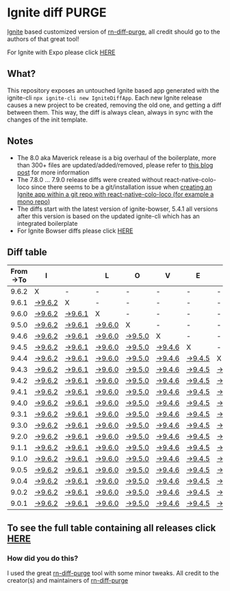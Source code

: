 # Ignite diff PURGE

[Ignite](https://github.com/infinitered/ignite) based customized version of [rn-diff-purge](https://github.com/react-native-community/rn-diff-purge/), all credit should go to the authors of that great tool!

For Ignite with Expo please click [HERE](https://github.com/nirre7/ignite-expo-diff-purge)

## What?

This repository exposes an untouched Ignite based app generated with the ignite-cli
`npx ignite-cli new IgniteDiffApp`. Each new Ignite release causes a new project to be created, removing the old one, and getting a diff between them. This way, the diff is always clean, always in sync with the changes of the init template.

## Notes
- The 8.0 aka Maverick release is a big overhaul of the boilerplate, more than 300+ files are updated/added/removed, please refer to [this blog post](https://shift.infinite.red/announcing-ignite-8-0-maverick-fbbdafbb738e) for more information
- The 7.8.0 ... 7.9.0 release diffs were created without react-native-colo-loco since there seems to be a git/installation issue when [creating an Ignite app within a git repo with react-native-colo-loco (for example a mono repo)](https://github.com/infinitered/ignite/issues/1845)
- The diffs start with the latest version of ignite-bowser, 5.4.1 all versions after this version is based on the updated ignite-cli which has an integrated boilerplate
- For Ignite Bowser diffs please click [HERE](https://github.com/nirre7/ignite-bowser-diff-purge)

## Diff table

| From->To | I                                                                                           |                                                                                             | L                                                                                           | O                                                                                           | V                                                                                           | E                                                                                           |                                                                                             | D                                                                                           | I                                                                                           | F                                                                                           | F                                                                                           | S                                                                                           |                                                                                             |                                                                                             |                                                                                             |                                                                                             |                                                                                             |                                                                                             |                                                                                             |     |
| -------- | ------------------------------------------------------------------------------------------- | ------------------------------------------------------------------------------------------- | ------------------------------------------------------------------------------------------- | ------------------------------------------------------------------------------------------- | ------------------------------------------------------------------------------------------- | ------------------------------------------------------------------------------------------- | ------------------------------------------------------------------------------------------- | ------------------------------------------------------------------------------------------- | ------------------------------------------------------------------------------------------- | ------------------------------------------------------------------------------------------- | ------------------------------------------------------------------------------------------- | ------------------------------------------------------------------------------------------- | ------------------------------------------------------------------------------------------- | ------------------------------------------------------------------------------------------- | ------------------------------------------------------------------------------------------- | ------------------------------------------------------------------------------------------- | ------------------------------------------------------------------------------------------- | ------------------------------------------------------------------------------------------- | ------------------------------------------------------------------------------------------- | --- |
| 9.6.2    | X                                                                                           | -                                                                                           | -                                                                                           | -                                                                                           | -                                                                                           | -                                                                                           | -                                                                                           | -                                                                                           | -                                                                                           | -                                                                                           | -                                                                                           | -                                                                                           | -                                                                                           | -                                                                                           | -                                                                                           | -                                                                                           | -                                                                                           | -                                                                                           | -                                                                                           | -   |
| 9.6.1    | [->9.6.2](https://github.com/nirre7/ignite-diff-purge/compare/release/9.6.1..release/9.6.2) | X                                                                                           | -                                                                                           | -                                                                                           | -                                                                                           | -                                                                                           | -                                                                                           | -                                                                                           | -                                                                                           | -                                                                                           | -                                                                                           | -                                                                                           | -                                                                                           | -                                                                                           | -                                                                                           | -                                                                                           | -                                                                                           | -                                                                                           | -                                                                                           | -   |
| 9.6.0    | [->9.6.2](https://github.com/nirre7/ignite-diff-purge/compare/release/9.6.0..release/9.6.2) | [->9.6.1](https://github.com/nirre7/ignite-diff-purge/compare/release/9.6.0..release/9.6.1) | X                                                                                           | -                                                                                           | -                                                                                           | -                                                                                           | -                                                                                           | -                                                                                           | -                                                                                           | -                                                                                           | -                                                                                           | -                                                                                           | -                                                                                           | -                                                                                           | -                                                                                           | -                                                                                           | -                                                                                           | -                                                                                           | -                                                                                           | -   |
| 9.5.0    | [->9.6.2](https://github.com/nirre7/ignite-diff-purge/compare/release/9.5.0..release/9.6.2) | [->9.6.1](https://github.com/nirre7/ignite-diff-purge/compare/release/9.5.0..release/9.6.1) | [->9.6.0](https://github.com/nirre7/ignite-diff-purge/compare/release/9.5.0..release/9.6.0) | X                                                                                           | -                                                                                           | -                                                                                           | -                                                                                           | -                                                                                           | -                                                                                           | -                                                                                           | -                                                                                           | -                                                                                           | -                                                                                           | -                                                                                           | -                                                                                           | -                                                                                           | -                                                                                           | -                                                                                           | -                                                                                           | -   |
| 9.4.6    | [->9.6.2](https://github.com/nirre7/ignite-diff-purge/compare/release/9.4.6..release/9.6.2) | [->9.6.1](https://github.com/nirre7/ignite-diff-purge/compare/release/9.4.6..release/9.6.1) | [->9.6.0](https://github.com/nirre7/ignite-diff-purge/compare/release/9.4.6..release/9.6.0) | [->9.5.0](https://github.com/nirre7/ignite-diff-purge/compare/release/9.4.6..release/9.5.0) | X                                                                                           | -                                                                                           | -                                                                                           | -                                                                                           | -                                                                                           | -                                                                                           | -                                                                                           | -                                                                                           | -                                                                                           | -                                                                                           | -                                                                                           | -                                                                                           | -                                                                                           | -                                                                                           | -                                                                                           | -   |
| 9.4.5    | [->9.6.2](https://github.com/nirre7/ignite-diff-purge/compare/release/9.4.5..release/9.6.2) | [->9.6.1](https://github.com/nirre7/ignite-diff-purge/compare/release/9.4.5..release/9.6.1) | [->9.6.0](https://github.com/nirre7/ignite-diff-purge/compare/release/9.4.5..release/9.6.0) | [->9.5.0](https://github.com/nirre7/ignite-diff-purge/compare/release/9.4.5..release/9.5.0) | [->9.4.6](https://github.com/nirre7/ignite-diff-purge/compare/release/9.4.5..release/9.4.6) | X                                                                                           | -                                                                                           | -                                                                                           | -                                                                                           | -                                                                                           | -                                                                                           | -                                                                                           | -                                                                                           | -                                                                                           | -                                                                                           | -                                                                                           | -                                                                                           | -                                                                                           | -                                                                                           | -   |
| 9.4.4    | [->9.6.2](https://github.com/nirre7/ignite-diff-purge/compare/release/9.4.4..release/9.6.2) | [->9.6.1](https://github.com/nirre7/ignite-diff-purge/compare/release/9.4.4..release/9.6.1) | [->9.6.0](https://github.com/nirre7/ignite-diff-purge/compare/release/9.4.4..release/9.6.0) | [->9.5.0](https://github.com/nirre7/ignite-diff-purge/compare/release/9.4.4..release/9.5.0) | [->9.4.6](https://github.com/nirre7/ignite-diff-purge/compare/release/9.4.4..release/9.4.6) | [->9.4.5](https://github.com/nirre7/ignite-diff-purge/compare/release/9.4.4..release/9.4.5) | X                                                                                           | -                                                                                           | -                                                                                           | -                                                                                           | -                                                                                           | -                                                                                           | -                                                                                           | -                                                                                           | -                                                                                           | -                                                                                           | -                                                                                           | -                                                                                           | -                                                                                           | -   |
| 9.4.3    | [->9.6.2](https://github.com/nirre7/ignite-diff-purge/compare/release/9.4.3..release/9.6.2) | [->9.6.1](https://github.com/nirre7/ignite-diff-purge/compare/release/9.4.3..release/9.6.1) | [->9.6.0](https://github.com/nirre7/ignite-diff-purge/compare/release/9.4.3..release/9.6.0) | [->9.5.0](https://github.com/nirre7/ignite-diff-purge/compare/release/9.4.3..release/9.5.0) | [->9.4.6](https://github.com/nirre7/ignite-diff-purge/compare/release/9.4.3..release/9.4.6) | [->9.4.5](https://github.com/nirre7/ignite-diff-purge/compare/release/9.4.3..release/9.4.5) | [->9.4.4](https://github.com/nirre7/ignite-diff-purge/compare/release/9.4.3..release/9.4.4) | X                                                                                           | -                                                                                           | -                                                                                           | -                                                                                           | -                                                                                           | -                                                                                           | -                                                                                           | -                                                                                           | -                                                                                           | -                                                                                           | -                                                                                           | -                                                                                           | -   |
| 9.4.2    | [->9.6.2](https://github.com/nirre7/ignite-diff-purge/compare/release/9.4.2..release/9.6.2) | [->9.6.1](https://github.com/nirre7/ignite-diff-purge/compare/release/9.4.2..release/9.6.1) | [->9.6.0](https://github.com/nirre7/ignite-diff-purge/compare/release/9.4.2..release/9.6.0) | [->9.5.0](https://github.com/nirre7/ignite-diff-purge/compare/release/9.4.2..release/9.5.0) | [->9.4.6](https://github.com/nirre7/ignite-diff-purge/compare/release/9.4.2..release/9.4.6) | [->9.4.5](https://github.com/nirre7/ignite-diff-purge/compare/release/9.4.2..release/9.4.5) | [->9.4.4](https://github.com/nirre7/ignite-diff-purge/compare/release/9.4.2..release/9.4.4) | [->9.4.3](https://github.com/nirre7/ignite-diff-purge/compare/release/9.4.2..release/9.4.3) | X                                                                                           | -                                                                                           | -                                                                                           | -                                                                                           | -                                                                                           | -                                                                                           | -                                                                                           | -                                                                                           | -                                                                                           | -                                                                                           | -                                                                                           | -   |
| 9.4.1    | [->9.6.2](https://github.com/nirre7/ignite-diff-purge/compare/release/9.4.1..release/9.6.2) | [->9.6.1](https://github.com/nirre7/ignite-diff-purge/compare/release/9.4.1..release/9.6.1) | [->9.6.0](https://github.com/nirre7/ignite-diff-purge/compare/release/9.4.1..release/9.6.0) | [->9.5.0](https://github.com/nirre7/ignite-diff-purge/compare/release/9.4.1..release/9.5.0) | [->9.4.6](https://github.com/nirre7/ignite-diff-purge/compare/release/9.4.1..release/9.4.6) | [->9.4.5](https://github.com/nirre7/ignite-diff-purge/compare/release/9.4.1..release/9.4.5) | [->9.4.4](https://github.com/nirre7/ignite-diff-purge/compare/release/9.4.1..release/9.4.4) | [->9.4.3](https://github.com/nirre7/ignite-diff-purge/compare/release/9.4.1..release/9.4.3) | [->9.4.2](https://github.com/nirre7/ignite-diff-purge/compare/release/9.4.1..release/9.4.2) | X                                                                                           | -                                                                                           | -                                                                                           | -                                                                                           | -                                                                                           | -                                                                                           | -                                                                                           | -                                                                                           | -                                                                                           | -                                                                                           | -   |
| 9.4.0    | [->9.6.2](https://github.com/nirre7/ignite-diff-purge/compare/release/9.4.0..release/9.6.2) | [->9.6.1](https://github.com/nirre7/ignite-diff-purge/compare/release/9.4.0..release/9.6.1) | [->9.6.0](https://github.com/nirre7/ignite-diff-purge/compare/release/9.4.0..release/9.6.0) | [->9.5.0](https://github.com/nirre7/ignite-diff-purge/compare/release/9.4.0..release/9.5.0) | [->9.4.6](https://github.com/nirre7/ignite-diff-purge/compare/release/9.4.0..release/9.4.6) | [->9.4.5](https://github.com/nirre7/ignite-diff-purge/compare/release/9.4.0..release/9.4.5) | [->9.4.4](https://github.com/nirre7/ignite-diff-purge/compare/release/9.4.0..release/9.4.4) | [->9.4.3](https://github.com/nirre7/ignite-diff-purge/compare/release/9.4.0..release/9.4.3) | [->9.4.2](https://github.com/nirre7/ignite-diff-purge/compare/release/9.4.0..release/9.4.2) | [->9.4.1](https://github.com/nirre7/ignite-diff-purge/compare/release/9.4.0..release/9.4.1) | X                                                                                           | -                                                                                           | -                                                                                           | -                                                                                           | -                                                                                           | -                                                                                           | -                                                                                           | -                                                                                           | -                                                                                           | -   |
| 9.3.1    | [->9.6.2](https://github.com/nirre7/ignite-diff-purge/compare/release/9.3.1..release/9.6.2) | [->9.6.1](https://github.com/nirre7/ignite-diff-purge/compare/release/9.3.1..release/9.6.1) | [->9.6.0](https://github.com/nirre7/ignite-diff-purge/compare/release/9.3.1..release/9.6.0) | [->9.5.0](https://github.com/nirre7/ignite-diff-purge/compare/release/9.3.1..release/9.5.0) | [->9.4.6](https://github.com/nirre7/ignite-diff-purge/compare/release/9.3.1..release/9.4.6) | [->9.4.5](https://github.com/nirre7/ignite-diff-purge/compare/release/9.3.1..release/9.4.5) | [->9.4.4](https://github.com/nirre7/ignite-diff-purge/compare/release/9.3.1..release/9.4.4) | [->9.4.3](https://github.com/nirre7/ignite-diff-purge/compare/release/9.3.1..release/9.4.3) | [->9.4.2](https://github.com/nirre7/ignite-diff-purge/compare/release/9.3.1..release/9.4.2) | [->9.4.1](https://github.com/nirre7/ignite-diff-purge/compare/release/9.3.1..release/9.4.1) | [->9.4.0](https://github.com/nirre7/ignite-diff-purge/compare/release/9.3.1..release/9.4.0) | X                                                                                           | -                                                                                           | -                                                                                           | -                                                                                           | -                                                                                           | -                                                                                           | -                                                                                           | -                                                                                           | -   |
| 9.3.0    | [->9.6.2](https://github.com/nirre7/ignite-diff-purge/compare/release/9.3.0..release/9.6.2) | [->9.6.1](https://github.com/nirre7/ignite-diff-purge/compare/release/9.3.0..release/9.6.1) | [->9.6.0](https://github.com/nirre7/ignite-diff-purge/compare/release/9.3.0..release/9.6.0) | [->9.5.0](https://github.com/nirre7/ignite-diff-purge/compare/release/9.3.0..release/9.5.0) | [->9.4.6](https://github.com/nirre7/ignite-diff-purge/compare/release/9.3.0..release/9.4.6) | [->9.4.5](https://github.com/nirre7/ignite-diff-purge/compare/release/9.3.0..release/9.4.5) | [->9.4.4](https://github.com/nirre7/ignite-diff-purge/compare/release/9.3.0..release/9.4.4) | [->9.4.3](https://github.com/nirre7/ignite-diff-purge/compare/release/9.3.0..release/9.4.3) | [->9.4.2](https://github.com/nirre7/ignite-diff-purge/compare/release/9.3.0..release/9.4.2) | [->9.4.1](https://github.com/nirre7/ignite-diff-purge/compare/release/9.3.0..release/9.4.1) | [->9.4.0](https://github.com/nirre7/ignite-diff-purge/compare/release/9.3.0..release/9.4.0) | [->9.3.1](https://github.com/nirre7/ignite-diff-purge/compare/release/9.3.0..release/9.3.1) | X                                                                                           | -                                                                                           | -                                                                                           | -                                                                                           | -                                                                                           | -                                                                                           | -                                                                                           | -   |
| 9.2.0    | [->9.6.2](https://github.com/nirre7/ignite-diff-purge/compare/release/9.2.0..release/9.6.2) | [->9.6.1](https://github.com/nirre7/ignite-diff-purge/compare/release/9.2.0..release/9.6.1) | [->9.6.0](https://github.com/nirre7/ignite-diff-purge/compare/release/9.2.0..release/9.6.0) | [->9.5.0](https://github.com/nirre7/ignite-diff-purge/compare/release/9.2.0..release/9.5.0) | [->9.4.6](https://github.com/nirre7/ignite-diff-purge/compare/release/9.2.0..release/9.4.6) | [->9.4.5](https://github.com/nirre7/ignite-diff-purge/compare/release/9.2.0..release/9.4.5) | [->9.4.4](https://github.com/nirre7/ignite-diff-purge/compare/release/9.2.0..release/9.4.4) | [->9.4.3](https://github.com/nirre7/ignite-diff-purge/compare/release/9.2.0..release/9.4.3) | [->9.4.2](https://github.com/nirre7/ignite-diff-purge/compare/release/9.2.0..release/9.4.2) | [->9.4.1](https://github.com/nirre7/ignite-diff-purge/compare/release/9.2.0..release/9.4.1) | [->9.4.0](https://github.com/nirre7/ignite-diff-purge/compare/release/9.2.0..release/9.4.0) | [->9.3.1](https://github.com/nirre7/ignite-diff-purge/compare/release/9.2.0..release/9.3.1) | [->9.3.0](https://github.com/nirre7/ignite-diff-purge/compare/release/9.2.0..release/9.3.0) | X                                                                                           | -                                                                                           | -                                                                                           | -                                                                                           | -                                                                                           | -                                                                                           | -   |
| 9.1.1    | [->9.6.2](https://github.com/nirre7/ignite-diff-purge/compare/release/9.1.1..release/9.6.2) | [->9.6.1](https://github.com/nirre7/ignite-diff-purge/compare/release/9.1.1..release/9.6.1) | [->9.6.0](https://github.com/nirre7/ignite-diff-purge/compare/release/9.1.1..release/9.6.0) | [->9.5.0](https://github.com/nirre7/ignite-diff-purge/compare/release/9.1.1..release/9.5.0) | [->9.4.6](https://github.com/nirre7/ignite-diff-purge/compare/release/9.1.1..release/9.4.6) | [->9.4.5](https://github.com/nirre7/ignite-diff-purge/compare/release/9.1.1..release/9.4.5) | [->9.4.4](https://github.com/nirre7/ignite-diff-purge/compare/release/9.1.1..release/9.4.4) | [->9.4.3](https://github.com/nirre7/ignite-diff-purge/compare/release/9.1.1..release/9.4.3) | [->9.4.2](https://github.com/nirre7/ignite-diff-purge/compare/release/9.1.1..release/9.4.2) | [->9.4.1](https://github.com/nirre7/ignite-diff-purge/compare/release/9.1.1..release/9.4.1) | [->9.4.0](https://github.com/nirre7/ignite-diff-purge/compare/release/9.1.1..release/9.4.0) | [->9.3.1](https://github.com/nirre7/ignite-diff-purge/compare/release/9.1.1..release/9.3.1) | [->9.3.0](https://github.com/nirre7/ignite-diff-purge/compare/release/9.1.1..release/9.3.0) | [->9.2.0](https://github.com/nirre7/ignite-diff-purge/compare/release/9.1.1..release/9.2.0) | X                                                                                           | -                                                                                           | -                                                                                           | -                                                                                           | -                                                                                           | -   |
| 9.1.0    | [->9.6.2](https://github.com/nirre7/ignite-diff-purge/compare/release/9.1.0..release/9.6.2) | [->9.6.1](https://github.com/nirre7/ignite-diff-purge/compare/release/9.1.0..release/9.6.1) | [->9.6.0](https://github.com/nirre7/ignite-diff-purge/compare/release/9.1.0..release/9.6.0) | [->9.5.0](https://github.com/nirre7/ignite-diff-purge/compare/release/9.1.0..release/9.5.0) | [->9.4.6](https://github.com/nirre7/ignite-diff-purge/compare/release/9.1.0..release/9.4.6) | [->9.4.5](https://github.com/nirre7/ignite-diff-purge/compare/release/9.1.0..release/9.4.5) | [->9.4.4](https://github.com/nirre7/ignite-diff-purge/compare/release/9.1.0..release/9.4.4) | [->9.4.3](https://github.com/nirre7/ignite-diff-purge/compare/release/9.1.0..release/9.4.3) | [->9.4.2](https://github.com/nirre7/ignite-diff-purge/compare/release/9.1.0..release/9.4.2) | [->9.4.1](https://github.com/nirre7/ignite-diff-purge/compare/release/9.1.0..release/9.4.1) | [->9.4.0](https://github.com/nirre7/ignite-diff-purge/compare/release/9.1.0..release/9.4.0) | [->9.3.1](https://github.com/nirre7/ignite-diff-purge/compare/release/9.1.0..release/9.3.1) | [->9.3.0](https://github.com/nirre7/ignite-diff-purge/compare/release/9.1.0..release/9.3.0) | [->9.2.0](https://github.com/nirre7/ignite-diff-purge/compare/release/9.1.0..release/9.2.0) | [->9.1.1](https://github.com/nirre7/ignite-diff-purge/compare/release/9.1.0..release/9.1.1) | X                                                                                           | -                                                                                           | -                                                                                           | -                                                                                           | -   |
| 9.0.5    | [->9.6.2](https://github.com/nirre7/ignite-diff-purge/compare/release/9.0.5..release/9.6.2) | [->9.6.1](https://github.com/nirre7/ignite-diff-purge/compare/release/9.0.5..release/9.6.1) | [->9.6.0](https://github.com/nirre7/ignite-diff-purge/compare/release/9.0.5..release/9.6.0) | [->9.5.0](https://github.com/nirre7/ignite-diff-purge/compare/release/9.0.5..release/9.5.0) | [->9.4.6](https://github.com/nirre7/ignite-diff-purge/compare/release/9.0.5..release/9.4.6) | [->9.4.5](https://github.com/nirre7/ignite-diff-purge/compare/release/9.0.5..release/9.4.5) | [->9.4.4](https://github.com/nirre7/ignite-diff-purge/compare/release/9.0.5..release/9.4.4) | [->9.4.3](https://github.com/nirre7/ignite-diff-purge/compare/release/9.0.5..release/9.4.3) | [->9.4.2](https://github.com/nirre7/ignite-diff-purge/compare/release/9.0.5..release/9.4.2) | [->9.4.1](https://github.com/nirre7/ignite-diff-purge/compare/release/9.0.5..release/9.4.1) | [->9.4.0](https://github.com/nirre7/ignite-diff-purge/compare/release/9.0.5..release/9.4.0) | [->9.3.1](https://github.com/nirre7/ignite-diff-purge/compare/release/9.0.5..release/9.3.1) | [->9.3.0](https://github.com/nirre7/ignite-diff-purge/compare/release/9.0.5..release/9.3.0) | [->9.2.0](https://github.com/nirre7/ignite-diff-purge/compare/release/9.0.5..release/9.2.0) | [->9.1.1](https://github.com/nirre7/ignite-diff-purge/compare/release/9.0.5..release/9.1.1) | [->9.1.0](https://github.com/nirre7/ignite-diff-purge/compare/release/9.0.5..release/9.1.0) | X                                                                                           | -                                                                                           | -                                                                                           | -   |
| 9.0.4    | [->9.6.2](https://github.com/nirre7/ignite-diff-purge/compare/release/9.0.4..release/9.6.2) | [->9.6.1](https://github.com/nirre7/ignite-diff-purge/compare/release/9.0.4..release/9.6.1) | [->9.6.0](https://github.com/nirre7/ignite-diff-purge/compare/release/9.0.4..release/9.6.0) | [->9.5.0](https://github.com/nirre7/ignite-diff-purge/compare/release/9.0.4..release/9.5.0) | [->9.4.6](https://github.com/nirre7/ignite-diff-purge/compare/release/9.0.4..release/9.4.6) | [->9.4.5](https://github.com/nirre7/ignite-diff-purge/compare/release/9.0.4..release/9.4.5) | [->9.4.4](https://github.com/nirre7/ignite-diff-purge/compare/release/9.0.4..release/9.4.4) | [->9.4.3](https://github.com/nirre7/ignite-diff-purge/compare/release/9.0.4..release/9.4.3) | [->9.4.2](https://github.com/nirre7/ignite-diff-purge/compare/release/9.0.4..release/9.4.2) | [->9.4.1](https://github.com/nirre7/ignite-diff-purge/compare/release/9.0.4..release/9.4.1) | [->9.4.0](https://github.com/nirre7/ignite-diff-purge/compare/release/9.0.4..release/9.4.0) | [->9.3.1](https://github.com/nirre7/ignite-diff-purge/compare/release/9.0.4..release/9.3.1) | [->9.3.0](https://github.com/nirre7/ignite-diff-purge/compare/release/9.0.4..release/9.3.0) | [->9.2.0](https://github.com/nirre7/ignite-diff-purge/compare/release/9.0.4..release/9.2.0) | [->9.1.1](https://github.com/nirre7/ignite-diff-purge/compare/release/9.0.4..release/9.1.1) | [->9.1.0](https://github.com/nirre7/ignite-diff-purge/compare/release/9.0.4..release/9.1.0) | [->9.0.5](https://github.com/nirre7/ignite-diff-purge/compare/release/9.0.4..release/9.0.5) | X                                                                                           | -                                                                                           | -   |
| 9.0.2    | [->9.6.2](https://github.com/nirre7/ignite-diff-purge/compare/release/9.0.2..release/9.6.2) | [->9.6.1](https://github.com/nirre7/ignite-diff-purge/compare/release/9.0.2..release/9.6.1) | [->9.6.0](https://github.com/nirre7/ignite-diff-purge/compare/release/9.0.2..release/9.6.0) | [->9.5.0](https://github.com/nirre7/ignite-diff-purge/compare/release/9.0.2..release/9.5.0) | [->9.4.6](https://github.com/nirre7/ignite-diff-purge/compare/release/9.0.2..release/9.4.6) | [->9.4.5](https://github.com/nirre7/ignite-diff-purge/compare/release/9.0.2..release/9.4.5) | [->9.4.4](https://github.com/nirre7/ignite-diff-purge/compare/release/9.0.2..release/9.4.4) | [->9.4.3](https://github.com/nirre7/ignite-diff-purge/compare/release/9.0.2..release/9.4.3) | [->9.4.2](https://github.com/nirre7/ignite-diff-purge/compare/release/9.0.2..release/9.4.2) | [->9.4.1](https://github.com/nirre7/ignite-diff-purge/compare/release/9.0.2..release/9.4.1) | [->9.4.0](https://github.com/nirre7/ignite-diff-purge/compare/release/9.0.2..release/9.4.0) | [->9.3.1](https://github.com/nirre7/ignite-diff-purge/compare/release/9.0.2..release/9.3.1) | [->9.3.0](https://github.com/nirre7/ignite-diff-purge/compare/release/9.0.2..release/9.3.0) | [->9.2.0](https://github.com/nirre7/ignite-diff-purge/compare/release/9.0.2..release/9.2.0) | [->9.1.1](https://github.com/nirre7/ignite-diff-purge/compare/release/9.0.2..release/9.1.1) | [->9.1.0](https://github.com/nirre7/ignite-diff-purge/compare/release/9.0.2..release/9.1.0) | [->9.0.5](https://github.com/nirre7/ignite-diff-purge/compare/release/9.0.2..release/9.0.5) | [->9.0.4](https://github.com/nirre7/ignite-diff-purge/compare/release/9.0.2..release/9.0.4) | X                                                                                           | -   |
| 9.0.1    | [->9.6.2](https://github.com/nirre7/ignite-diff-purge/compare/release/9.0.1..release/9.6.2) | [->9.6.1](https://github.com/nirre7/ignite-diff-purge/compare/release/9.0.1..release/9.6.1) | [->9.6.0](https://github.com/nirre7/ignite-diff-purge/compare/release/9.0.1..release/9.6.0) | [->9.5.0](https://github.com/nirre7/ignite-diff-purge/compare/release/9.0.1..release/9.5.0) | [->9.4.6](https://github.com/nirre7/ignite-diff-purge/compare/release/9.0.1..release/9.4.6) | [->9.4.5](https://github.com/nirre7/ignite-diff-purge/compare/release/9.0.1..release/9.4.5) | [->9.4.4](https://github.com/nirre7/ignite-diff-purge/compare/release/9.0.1..release/9.4.4) | [->9.4.3](https://github.com/nirre7/ignite-diff-purge/compare/release/9.0.1..release/9.4.3) | [->9.4.2](https://github.com/nirre7/ignite-diff-purge/compare/release/9.0.1..release/9.4.2) | [->9.4.1](https://github.com/nirre7/ignite-diff-purge/compare/release/9.0.1..release/9.4.1) | [->9.4.0](https://github.com/nirre7/ignite-diff-purge/compare/release/9.0.1..release/9.4.0) | [->9.3.1](https://github.com/nirre7/ignite-diff-purge/compare/release/9.0.1..release/9.3.1) | [->9.3.0](https://github.com/nirre7/ignite-diff-purge/compare/release/9.0.1..release/9.3.0) | [->9.2.0](https://github.com/nirre7/ignite-diff-purge/compare/release/9.0.1..release/9.2.0) | [->9.1.1](https://github.com/nirre7/ignite-diff-purge/compare/release/9.0.1..release/9.1.1) | [->9.1.0](https://github.com/nirre7/ignite-diff-purge/compare/release/9.0.1..release/9.1.0) | [->9.0.5](https://github.com/nirre7/ignite-diff-purge/compare/release/9.0.1..release/9.0.5) | [->9.0.4](https://github.com/nirre7/ignite-diff-purge/compare/release/9.0.1..release/9.0.4) | [->9.0.2](https://github.com/nirre7/ignite-diff-purge/compare/release/9.0.1..release/9.0.2) | X   |

## To see the full table containing all releases click [HERE](https://nirre7.github.io/ignite-diff-purge/)

### How did you do this?

I used the great [rn-diff-purge](https://github.com/react-native-community/rn-diff-purge/) tool with some minor tweaks.
All credit to the creator(s) and maintainers of [rn-diff-purge](https://github.com/react-native-community/rn-diff-purge/)

